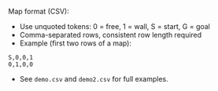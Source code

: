 Map format (CSV):
- Use unquoted tokens: 0 = free, 1 = wall, S = start, G = goal
- Comma-separated rows, consistent row length required
- Example (first two rows of a map):

```
S,0,0,1
0,1,0,0
```

- See `demo.csv` and `demo2.csv` for full examples.
